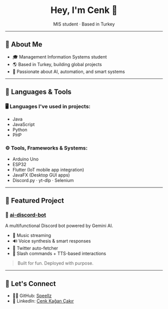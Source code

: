 <h1 align="center">Hey, I'm Cenk 👋</h1>
<p align="center">
  MIS student · Based in Turkey  
</p>

---

## 🔌 About Me

- 🎓 Management Information Systems student  
- 🌎 Based in Turkey, building global projects  
- 🤖 Passionate about AI, automation, and smart systems  

---

## 🔧 Languages & Tools

### 🖥️ Languages I've used in projects:
- Java
- JavaScript
- Python
- PHP

### ⚙️ Tools, Frameworks & Systems:
- Arduino Uno  
- ESP32  
- Flutter (IoT mobile app integration)  
- JavaFX (Desktop GUI apps)  
- Discord.py · yt-dlp · Selenium  

---

## 🔹 Featured Project

### 🤖 [ai-discord-bot](https://github.com/Speellz/ai-discord-bot)
A multifunctional Discord bot powered by Gemini AI.

- 🎵 Music streaming  
- 🔊 Voice synthesis & smart responses  
- 📰 Twitter auto-fetcher  
- 💬 Slash commands + TTS-based interactions  

> Built for fun. Deployed with purpose.

---

## 🤝 Let's Connect

- 🧑‍💻 GitHub: [Speellz](https://github.com/Speellz)  
- 💼 LinkedIn: [Cenk Kağan Çakır](https://www.linkedin.com/in/cenkkaancakir)  
